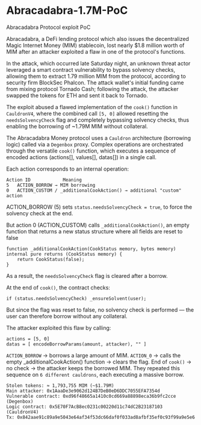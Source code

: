 # Abracadabra-1.7M-PoC
Abracadabra Protocol exploit PoC

Abracadabra, a DeFi lending protocol which also issues the decentralized Magic Internet Money (MIM) stablecoin, lost nearly $1.8 million worth of MIM after an attacker exploited a flaw in one of the protocol's functions. 

In the attack, which occurred late Saturday night, an unknown threat actor leveraged a smart contract vulnerability to bypass solvency checks, allowing them to extract 1.79 million MIM from the protocol, according to security firm BlockSec Phalcon. The attack wallet's initial funding came from mixing protocol Tornado Cash; following the attack, the attacker swapped the tokens for ETH and sent it back to Tornado. 

The exploit abused a flawed implementation of the `cook()` function in `CauldronV4`, where the combined call `[5, 0]` allowed resetting the `needsSolvencyCheck` flag and completely bypassing solvency checks, thus enabling the borrowing of ~1.79M MIM without collateral.

The Abracadabra Money protocol uses a `Cauldron` architecture (borrowing logic) called via a `Degenbox` proxy.
Complex operations are orchestrated through the versatile `cook()` function, which executes a sequence of encoded actions (actions[], values[], datas[]) in a single call.

Each action corresponds to an internal operation:

    Action ID	         Meaning
    5	ACTION_BORROW → MIM borrowing
    0	ACTION_CUSTOM / _additionalCookAction() → additional "custom" action

ACTION_BORROW (5) sets `status.needsSolvencyCheck = true`, to force the solvency check at the end.

But action 0 (ACTION_CUSTOM) calls `_additionalCookAction()`, an empty function that returns a new status structure where all fields are reset to false

    function _additionalCookAction(CookStatus memory, bytes memory) internal pure returns (CookStatus memory) {
        return CookStatus(false);
    }

As a result, the `needsSolvencyCheck` flag is cleared after a borrow.

At the end of `cook()`, the contract checks:

    if (status.needsSolvencyCheck) _ensureSolvent(user);

But since the flag was reset to false, no solvency check is performed — the user can therefore borrow without any collateral.

The attacker exploited this flaw by calling:

    actions = [5, 0]
    datas = [ encodeBorrowParams(amount, attacker), "" ]

`ACTION_BORROW` → borrows a large amount of MIM.
`ACTION_0` → calls the empty _additionalCookAction() function → clears the flag.
End of `cook()` → no check → the attacker keeps the borrowed MIM.
They repeated this sequence on `6 different cauldrons`, each executing a massive borrow.

    Stolen tokens: ≈ 1,793,755 MIM (~$1.79M)
    Main attacker: 0x1AaaDe3e9062d124B7DeB0eD6DDC7055EFA7354d
    Vulnerable contract: 0xd96f48665a1410c0cd669a88898eca36b9fc2cce (Degenbox)
    Logic contract: 0x5E70F7AcB8ec0231c00220d11c74dC2B23187103 (CauldronV4)
    Tx: 0x842aae91c89a9e5043e64af34f53dc66daf0f033ad8afbf35ef0c93f99a9e5e6
